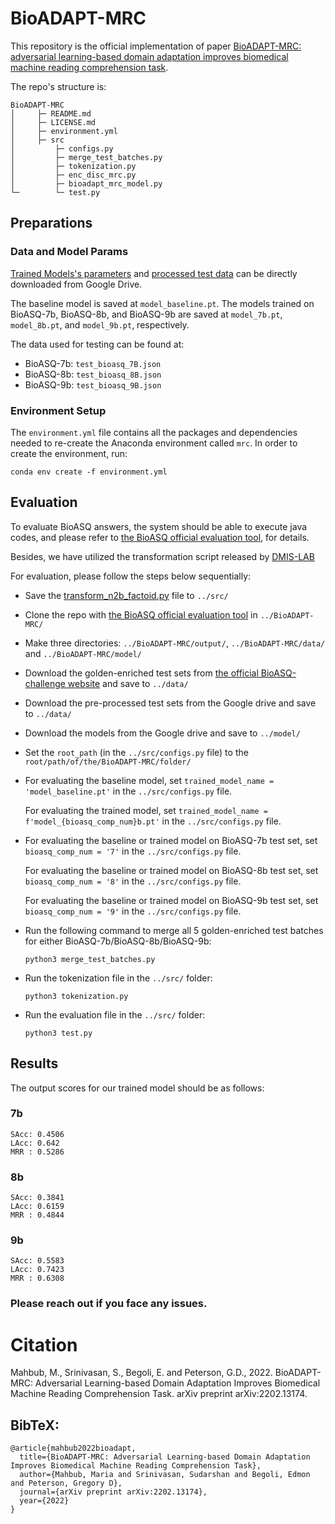 # BioADAPT-MRC

This repository is the official implementation of paper [BioADAPT-MRC: adversarial learning-based domain adaptation improves biomedical machine reading comprehension task](https://arxiv.org/abs/2202.13174). 

The repo's structure is:

```
BioADAPT-MRC
│     ├─ README.md
│     ├─ LICENSE.md
│     ├─ environment.yml
│     ├─ src
│         ├─ configs.py
│         ├─ merge_test_batches.py
│         ├─ tokenization.py
│         ├─ enc_disc_mrc.py
│         ├─ bioadapt_mrc_model.py
└─        └─ test.py
```

## Preparations

### Data and Model Params

[Trained Models's parameters](https://drive.google.com/drive/folders/17769XOnmhp9H0t_4E0EAUb4Th7F0z6z1?usp=sharing)
 and [processed test data](https://drive.google.com/drive/folders/1YxGEJiURH49Twl_rj6AlJK9zeVWdNfa0?usp=sharing) can be directly downloaded from Google Drive.

The baseline model is saved at `model_baseline.pt`. The models trained on BioASQ-7b, BioASQ-8b, and BioASQ-9b are saved at `model_7b.pt`, `model_8b.pt`, and `model_9b.pt`, respectively.

The data used for testing can be found at:
* BioASQ-7b: `test_bioasq_7B.json`
* BioASQ-8b: `test_bioasq_8B.json`
* BioASQ-9b: `test_bioasq_9B.json`

### Environment Setup

The `environment.yml` file contains all the packages and dependencies needed to re-create the Anaconda
environment called `mrc`. In order to create the environment, run: 

```
conda env create -f environment.yml
```

## Evaluation

To evaluate BioASQ answers, the system should be able to execute java codes, and please refer to [the BioASQ official evaluation tool](https://github.com/BioASQ/Evaluation-Measures), for details.

Besides, we have utilized the transformation script released by [DMIS-LAB](https://github.com/dmis-lab/bioasq-biobert/tree/v1.0/biocodes)

For evaluation, please follow the steps below sequentially:

* Save the [transform_n2b_factoid.py](https://github.com/dmis-lab/bioasq8b/blob/master/factoid/biocodes/transform_n2b_factoid.py
) file to `../src/`
* Clone the repo with [the BioASQ official evaluation tool](https://github.com/BioASQ/Evaluation-Measures) in `../BioADAPT-MRC/`
* Make three directories: `../BioADAPT-MRC/output/`, `../BioADAPT-MRC/data/` and `../BioADAPT-MRC/model/`
* Download the golden-enriched test sets from [the official BioASQ-challenge website](http://participants-area.bioasq.org/datasets/) and save to `../data/`
* Download the pre-processed test sets from the Google drive and save to `../data/`
* Download the models from the Google drive and save to `../model/`
* Set the `root_path` (in the `../src/configs.py` file) to the `root/path/of/the/BioADAPT-MRC/folder/`
* For evaluating the baseline model, set `trained_model_name = 'model_baseline.pt'` in the `../src/configs.py` file.
  
  For evaluating the trained model, set `trained_model_name = f'model_{bioasq_comp_num}b.pt'` in the `../src/configs.py` file.
* For evaluating the baseline or trained model on BioASQ-7b test set, set `bioasq_comp_num = '7'` in the `../src/configs.py` file.
  
  For evaluating the baseline or trained model on BioASQ-8b test set, set `bioasq_comp_num = '8'` in the `../src/configs.py` file.
  
  For evaluating the baseline or trained model on BioASQ-9b test set, set `bioasq_comp_num = '9'` in the `../src/configs.py` file.
* Run the following command to merge all 5 golden-enriched test batches for either BioASQ-7b/BioASQ-8b/BioASQ-9b:
  ```
  python3 merge_test_batches.py
  ```
* Run the tokenization file in the `../src/` folder:
  ```
  python3 tokenization.py
  ```
* Run the evaluation file in the `../src/` folder:
  ```
  python3 test.py
  ```

## Results

The output scores for our trained model should be as follows:

### 7b
```
SAcc: 0.4506
LAcc: 0.642
MRR : 0.5286
```

### 8b
```
SAcc: 0.3841
LAcc: 0.6159
MRR : 0.4844
```

### 9b
```
SAcc: 0.5583
LAcc: 0.7423
MRR : 0.6308
```

### Please reach out if you face any issues.

# Citation
Mahbub, M., Srinivasan, S., Begoli, E. and Peterson, G.D., 2022. BioADAPT-MRC: Adversarial Learning-based Domain Adaptation Improves Biomedical Machine Reading Comprehension Task. arXiv preprint arXiv:2202.13174.

## BibTeX:
```
@article{mahbub2022bioadapt,
  title={BioADAPT-MRC: Adversarial Learning-based Domain Adaptation Improves Biomedical Machine Reading Comprehension Task},
  author={Mahbub, Maria and Srinivasan, Sudarshan and Begoli, Edmon and Peterson, Gregory D},
  journal={arXiv preprint arXiv:2202.13174},
  year={2022}
}
```
